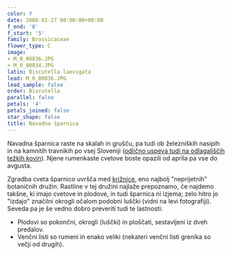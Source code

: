 ```yaml
---
color: Y
date: 2008-01-27 00:00:00+00:00
f_end: '8'
f_start: '5'
family: Brassicaceae
flower_type: C
image:
- M_0_00836.JPG
- M_0_00834.JPG
latin: Biscutella laevigata
lead: M_0_00836.JPG
lead_sample: false
order: Biscutella
parallel: false
petals: '4'
petals_joined: false
star_shape: false
title: Navadna šparnica
---
```

Navadna šparnica raste na skalah in grušču, pa tudi ob železniških nasipih in na kamnitih travnikih po vsej Sloveniji ([odlično uspeva tudi na odlagališčih težkih kovin](http://www.cababstractsplus.org/google/abstract.asp?AcNo=20053115018)). Njene rumenkaste cvetove boste opazili od aprila pa vse do avgusta.

Zgradba cveta šparnico uvršča med [križnice](../../family/brassicaceae/), eno najbolj \"neprijetnih\" botaničnih družin. Rastline v tej družini najlaže prepoznamo, če najdemo takšne, ki imajo cvetove in plodove, in tudi šparnica ni izjema; zelo hitro jo \"izdajo\" značilni okrogli očalom podobni luščki (vidni na levi fotografiji). Seveda pa je še vedno dobro preveriti tudi te lastnosti:

-   Plodovi so pokončni, okrogli (luščki) in ploščati, sestavljeni iz dveh predalov.
-   Venčni listi so rumeni in enako veliki (nekateri venčni listi grenika so večji od drugih).
